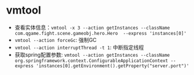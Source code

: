 # vmtool

- 查看实体信息：`vmtool -x 3 --action getInstances --className com.qgame.fight.scene.gameobj.hero.Hero  --express 'instances[0]'`
- `vmtool --action forceGc`: 强制GC
- `vmtool --action interruptThread -t 1`: 中断指定线程
- 获取spring配置参数: `vmtool --action getInstances --className org.springframework.context.ConfigurableApplicationContext --express 'instances[0].getEnvironment().getProperty("server.port")'`